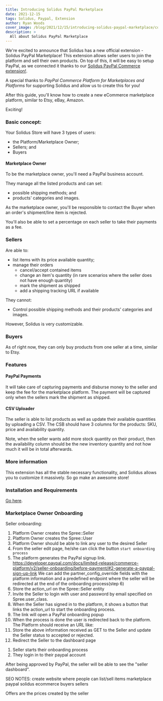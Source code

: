 ```yaml
---
title: Introducing Solidus PayPal Marketplace
date: 2021-12-15
tags: Solidus, Paypal, Extension
author: Ryan Woods
cover_image: /blog/2021/12/15/introducing-solidus-paypal-marketplace/cover.jpg
description: >
  All about Solidus PayPal Marketplace
---
```


We're excited to announce that Solidus has a new official extension - Solidus PayPal Marketplace! This extension allows seller users to join the platform and sell their own products.
On top of this, it will be easy to setup PayPal, as we connected it thanks to our [Solidus PayPal Commerce extension!](https://github.com/solidusio-contrib/solidus_paypal_commerce_platform).

A special thanks to _PayPal Commerce Platform for Marketplaces and Platforms_ for supporting Solidus and allow us to create this for you!

After this guide, you'll know how to create a new eCommerce marketplace platform, similar to Etsy, eBay, Amazon.

Exciting!

### Basic concept:
Your Solidus Store will have 3 types of users:
- the Platform/Marketplace Owner;
- Sellers; and
- Buyers

#### Marketplace Owner
To be the marketplace owner, you'll need a PayPal business account.

They manage all the listed products and can set:
- possible shipping methods; and
- products' categories and images.

As the marketplace owner, you'll be responsible to contact the Buyer when an order's shipment/line item is rejected.

You'll also be able to set a percentage on each seller to take their payments as a fee.

### Sellers
Are able to:
- list items with its price available quantity;
- manage their orders
  - cancel/accept contained items
  - change an item's quantity (in rare scenarios where the seller does not have enough quantity)
  - mark the shipment as shipped
  - add a shipping tracking URL if available

They cannot:
- Control possible shipping methods and their products' categories and images.

However, Solidus is very customizable.

### Buyers
As of right now, they can only buy products from one seller at a time, similar to Etsy.

### Features
#### PayPal Payments
It will take care of capturing payments and disburse money to the seller and keep the fee for the marketplace platform.
The payment will be captured only when the sellers mark the shipment as shipped.

#### CSV Uploader
The seller is able to list products as well as update their available quantities by uploading a CSV.
The CSB should have 3 columns for the products: SKU, price and availability quantity.

Note, when the seller wants add more stock quantity on their product, then the availability column should be the new inventory quantity and not how much it will be in total afterwards.

### More information
This extension has all the stable necessary functionality, and Solidus allows you to customize it massively. So go make an awesome store!

### Installation and Requirements
[Go here](https://github.com/solidusio-contrib/solidus_paypal_marketplace#installation).

### Marketplace Owner Onboarding
Seller onboarding:
1) Platform Owner creates the Spree::Seller
2) Platform Owner creates the Spree::User
3) Platform Owner should be able to link any user to the desired Seller
4) From the seller edit page, he/she can click the button `start onboarding process`
5) The platform generates the PayPal signup link.
https://developer.paypal.com/docs/limited-release/commerce-platform/v2/seller-onboarding/before-payment/#2-generate-a-paypal-sign-up-link
We can add the partner_config_override fields with the platform information and a predefined endpoint where the seller will be redirected at the end of the onboarding process(step 6)
6) Store the action_url on the Spree::Seller entity
7) Invite the Seller to login with user and password by email specified on Spree.user_class.
8) When the Seller has signed in to the platform, it shows a button that links the action_url to start the onboarding process.
9) The link will open a PayPal onboarding popup
10) When the process is done the user is redirected back to the platform. The Platform should receive an URL like:
11) Store the above information received as GET to the Seller and update the Seller status to accepted or rejected.
12) Redirect the Seller to the dashboard page













1. Seller starts their onboarding process
2. They login in to their paypal account

After being approved by PayPal, the seller will be able to see the "seller dashboard".


SEO NOTES:
create website where people can list/sell items
marketplace
paypal
solidus
ecommerce
buyers
sellers




Offers are the prices created by the seller
